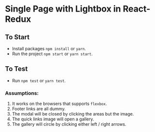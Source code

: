 # Single Page with Lightbox in React-Redux

## To Start
* Install packages `npm install` or `yarn`.
* Run the project `npm start` or `yarn start`.

## To Test
* Run `npm test` or `yarn test`.

### Assumptions:
1. It works on the browsers that supports `flexbox`.
2. Footer links are all dummy.
3. The modal will be closed by clicking the areas but the image.
4. The quick links image will open a gallery.
5. The gallery will circle by clicking either left / right arrows.
